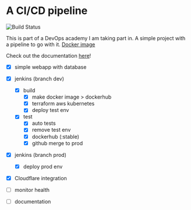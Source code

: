 # A CI/CD pipeline
![Build Status](https://jenkins-gl.bluecom.dev/buildStatus/icon?job=final-project%2Fdev)

This is part of a DevOps academy I am taking part in. A simple project with a pipeline to go with it.
[Docker image](https://hub.docker.com/repository/docker/remigiuszdonczyk/final-project/tags)

Check out the documentation [here](DOCS.md)!

- [x] simple webapp with database
- [x] jenkins (branch dev)
  - [x] build
    - [x] make docker image > dockerhub
    - [x] terraform aws kubernetes
    - [x] deploy test env
  - [x] test
    - [x] auto tests
    - [x] remove test env
    - [x] dockerhub (:stable)
    - [x] github merge to prod
- [x] jenkins (branch prod)
  - [x] deploy prod env
- [x] Cloudflare integration
- [ ] monitor health
- [ ] documentation

